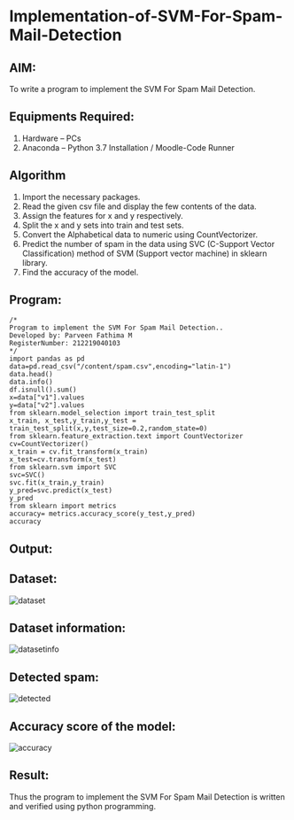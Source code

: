 # Implementation-of-SVM-For-Spam-Mail-Detection

## AIM:
To write a program to implement the SVM For Spam Mail Detection.

## Equipments Required:
1. Hardware – PCs
2. Anaconda – Python 3.7 Installation / Moodle-Code Runner

## Algorithm
1. Import the necessary packages.
2. Read the given csv file and display the few contents of the data.
3. Assign the features for x and y respectively.
4. Split the x and y sets into train and test sets.
5. Convert the Alphabetical data to numeric using CountVectorizer.
6. Predict the number of spam in the data using SVC (C-Support Vector Classification) method of SVM (Support vector machine) in sklearn library.
7. Find the accuracy of the model.

## Program:
```
/*
Program to implement the SVM For Spam Mail Detection..
Developed by: Parveen Fathima M
RegisterNumber: 212219040103  
*/
import pandas as pd
data=pd.read_csv("/content/spam.csv",encoding="latin-1")
data.head()
data.info()
df.isnull().sum()
x=data["v1"].values
y=data["v2"].values
from sklearn.model_selection import train_test_split
x_train, x_test,y_train,y_test = train_test_split(x,y,test_size=0.2,random_state=0)
from sklearn.feature_extraction.text import CountVectorizer
cv=CountVectorizer()
x_train = cv.fit_transform(x_train)
x_test=cv.transform(x_test)
from sklearn.svm import SVC
svc=SVC()
svc.fit(x_train,y_train)
y_pred=svc.predict(x_test)
y_pred
from sklearn import metrics
accuracy= metrics.accuracy_score(y_test,y_pred)
accuracy
```

## Output:
## Dataset:
![dataset](https://user-images.githubusercontent.com/87666371/174471746-30c56224-cd18-4e57-b99b-5aa9936e0f97.png)

## Dataset information:
![datasetinfo](https://user-images.githubusercontent.com/87666371/174471769-c02c1af0-158f-45f5-a1ef-af33e47aeefd.png)

## Detected spam:
![detected](https://user-images.githubusercontent.com/87666371/174471794-c0252ee8-95c4-4fec-a0ac-2c5d54bd82ca.png)

## Accuracy score of the model:
![accuracy](https://user-images.githubusercontent.com/87666371/174471818-975685b5-8ba6-4788-b92b-c20fef045796.png)


## Result:
Thus the program to implement the SVM For Spam Mail Detection is written and verified using python programming.
